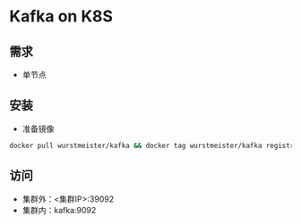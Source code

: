# Kafka on K8S

## 需求
* 单节点

## 安装

* 准备镜像

``` bash
docker pull wurstmeister/kafka && docker tag wurstmeister/kafka registry.local.com/mirror/kafka && && docker push registry.local.com/mirror/kafka
```

## 访问
* 集群外：<集群IP>:39092
* 集群内：kafka:9092
